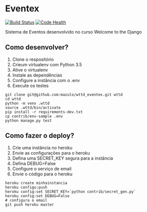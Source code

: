 # Eventex

[![Build Status](https://travis-ci.org/mazulo/wttd_eventex.svg?branch=master)](https://travis-ci.org/mazulo/wttd_eventex)
[![Code Health](https://landscape.io/github/mazulo/wttd_eventex/master/landscape.svg?style=flat)](https://landscape.io/github/mazulo/wttd_eventex/master)

Sistema de Eventos desenvolvido no curso Welcome to the Django

## Como desenvolver?

1. Clone o respositório
2. Crieum virtualenv com Python 3.5
3. Ative o virtualenv
4. Instale as dependências
5. Configure a instância com o .env
6. Execute os testes

````console
git clone git@github.com:mazulo/wttd_eventex.git wttd
cd wttd
python -m venv .wttd
source .wttd/bin/activate
pip install -r requirements-dev.txt
cp contrib/env-sample .env
python manage.py test
````

## Como fazer o deploy?

1. Crie uma instância no heroku
2. Envie as configurações para o heroku
3. Defina uma SECRET_KEY segura para a instância
4. Defina DEBUG=False
5. Configure o serviço de email
6. Envie o código para o heroku

````console
heroku create minhainstancia
heroku configu:push
heroku config:set SECRET_KEY=`python contrib/secret_gen.py`
heroku config:set DEBUG=False
# configura o email
git push heroku master
````